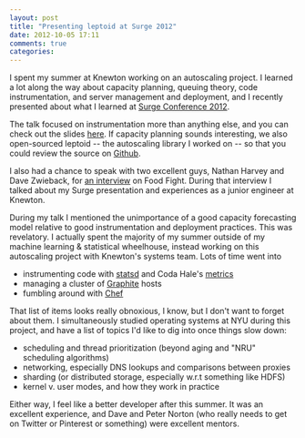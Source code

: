 ```yaml
---
layout: post
title: "Presenting leptoid at Surge 2012"
date: 2012-10-05 17:11
comments: true
categories: 
---
```

I spent my summer at Knewton working on an autoscaling project. I learned a lot along the way about capacity planning, queuing theory, code instrumentation, and server management and deployment, and I recently presented about what I learned at [Surge Conference 2012](http://omniti.com/surge/2012).

The talk focused on instrumentation more than anything else, and you can check out the slides [here](https://www.dropbox.com/s/7wcaj6c892we2n5/Autoscaling%20with%20Leptoid-Final.pdf). If capacity planning sounds interesting, we also open-sourced leptoid -- the autoscaling library I worked on -- so that you could review the source on [Github](https://github.com/knewton/leptoid).

I also had a chance to speak with two excellent guys, Nathan Harvey and Dave Zwieback, for [an interview](http://foodfightshow.org/2012/09/surge-update-knewton.html) on Food Fight. During that interview I talked about my Surge presentation and experiences as a junior engineer at Knewton.

During my talk I mentioned the unimportance of a good capacity forecasting model relative to good instrumentation and deployment practices. This was revelatory. I actually spent the majority of my summer outside of my machine learning & statistical wheelhouse, instead working on this autoscaling project with Knewton's systems team. Lots of time went into

* instrumenting code with [statsd](https://github.com/etsy/statsd) and Coda Hale's [metrics](https://github.com/codahale/metrics)
* managing a cluster of [Graphite](https://github.com/graphite-project) hosts
* fumbling around with [Chef](http://www.opscode.com/chef/)

That list of items looks really obnoxious, I know, but I don't want to forget about them. I simultaneously studied operating systems at NYU during this project, and have a list of topics I'd like to dig into once things slow down:

* scheduling and thread prioritization (beyond aging and "NRU" scheduling algorithms)
* networking, especially DNS lookups and comparisons between proxies
* sharding (or distributed storage, especially w.r.t something like HDFS)
* kernel v. user modes, and how they work in practice

Either way, I feel like a better developer after this summer. It was an excellent experience, and Dave and Peter Norton (who really needs to get on Twitter or Pinterest or something) were excellent mentors.
